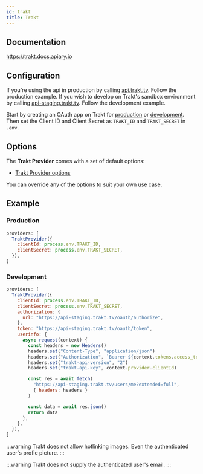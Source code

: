 ```yaml
---
id: trakt
title: Trakt
---
```


## Documentation

https://trakt.docs.apiary.io

## Configuration

If you're using the api in production by calling [api.trakt.tv](https://api.trakt.tv). Follow the production example. If you wish to develop on Trakt's sandbox environment by calling [api-staging.trakt.tv](https://api-staging.trakt.tv). Follow the development example.

Start by creating an OAuth app on Trakt for [production](https://trakt.tv/oauth/applications/new) or [development](https://staging.trakt.tv/oauth/applications/new). Then set the Client ID and Client Secret as `TRAKT_ID` and `TRAKT_SECRET` in `.env`.

## Options

The **Trakt Provider** comes with a set of default options:

- [Trakt Provider options](/path/to/options/file)

You can override any of the options to suit your own use case.

## Example

### Production

~~~js
providers: [
  TraktProvider({
    clientId: process.env.TRAKT_ID,
    clientSecret: process.env.TRAKT_SECRET,
  }),
]
~~~

### Development

~~~js
providers: [
  TraktProvider({
    clientId: process.env.TRAKT_ID,
    clientSecret: process.env.TRAKT_SECRET,
    authorization: {
      url: "https://api-staging.trakt.tv/oauth/authorize",
    },
    token: "https://api-staging.trakt.tv/oauth/token",
    userinfo: {
      async request(context) {
        const headers = new Headers()
        headers.set("Content-Type", "application/json")
        headers.set("Authorization", `Bearer ${context.tokens.access_token}`)
        headers.set("trakt-api-version", "2")
        headers.set("trakt-api-key", context.provider.clientId)

        const res = await fetch(
          "https://api-staging.trakt.tv/users/me?extended=full",
          { headers: headers }
        )

        const data = await res.json()
        return data
      },
    },
  }),
]
~~~

:::warning
Trakt does not allow hotlinking images. Even the authenticated user's profie picture.
:::

:::warning
Trakt does not supply the authenticated user's email.
:::

